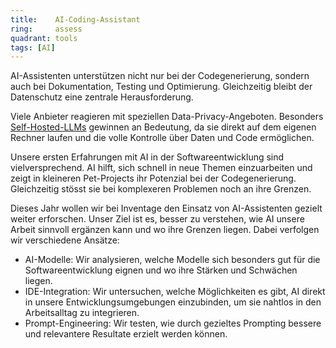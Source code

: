 ```yaml
---
title:    AI-Coding-Assistant  
ring:     assess  
quadrant: tools
tags: [AI]
---
```


AI-Assistenten unterstützen nicht nur bei der Codegenerierung, sondern auch bei Dokumentation, Testing und Optimierung. Gleichzeitig bleibt der Datenschutz eine zentrale Herausforderung.

Viele Anbieter reagieren mit speziellen Data-Privacy-Angeboten. Besonders [Self-Hosted-LLMs][selfHostedLlms] gewinnen an Bedeutung, da sie direkt auf dem eigenen Rechner laufen und die volle Kontrolle über Daten und Code ermöglichen.

Unsere ersten Erfahrungen mit AI in der Softwareentwicklung sind vielversprechend. AI hilft, sich schnell in neue Themen einzuarbeiten und zeigt in kleineren Pet-Projects ihr Potenzial bei der Codegenerierung. Gleichzeitig stösst sie bei komplexeren Problemen noch an ihre Grenzen.

Dieses Jahr wollen wir bei Inventage den Einsatz von AI-Assistenten gezielt weiter erforschen. Unser Ziel ist es, besser zu verstehen, wie AI unsere Arbeit sinnvoll ergänzen kann und wo ihre Grenzen liegen. Dabei verfolgen wir verschiedene Ansätze:
- AI-Modelle: Wir analysieren, welche Modelle sich besonders gut für die Softwareentwicklung eignen und wo ihre Stärken und Schwächen liegen.
- IDE-Integration: Wir untersuchen, welche Möglichkeiten es gibt, AI direkt in unsere Entwicklungsumgebungen einzubinden, um sie nahtlos in den Arbeitsalltag zu integrieren.
- Prompt-Engineering: Wir testen, wie durch gezieltes Prompting bessere und relevantere Resultate erzielt werden können.

[selfHostedLlms]: /platforms/self-hosted-llms
